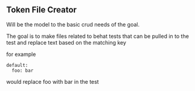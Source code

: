 ## Token File Creator

Will be the model to the basic crud needs of the goal.

The goal is to make files related to behat tests that can be pulled in to the test and replace text based on the matching key

for example

```
default:
  foo: bar
```

would replace foo with bar in the test
